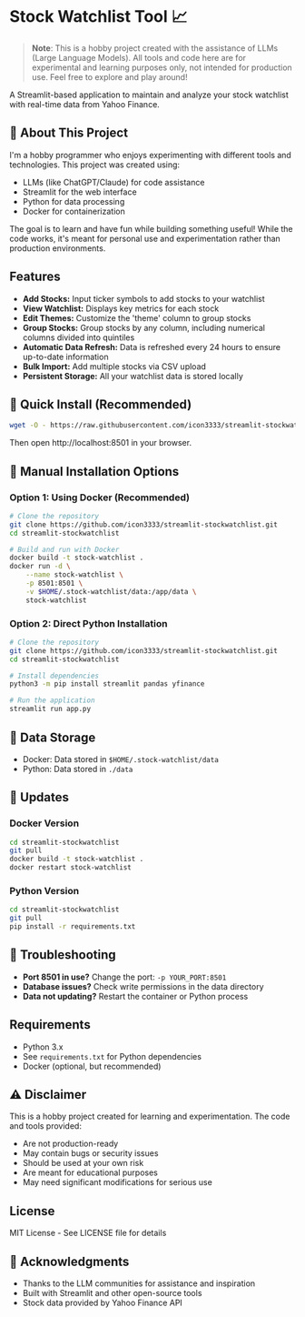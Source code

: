 # Stock Watchlist Tool 📈

> **Note**: This is a hobby project created with the assistance of LLMs (Large Language Models). All tools and code here are for experimental and learning purposes only, not intended for production use. Feel free to explore and play around!

A Streamlit-based application to maintain and analyze your stock watchlist with real-time data from Yahoo Finance.

## 👋 About This Project

I'm a hobby programmer who enjoys experimenting with different tools and technologies. This project was created using:
- LLMs (like ChatGPT/Claude) for code assistance
- Streamlit for the web interface
- Python for data processing
- Docker for containerization

The goal is to learn and have fun while building something useful! While the code works, it's meant for personal use and experimentation rather than production environments.

## Features

- **Add Stocks:** Input ticker symbols to add stocks to your watchlist
- **View Watchlist:** Displays key metrics for each stock
- **Edit Themes:** Customize the 'theme' column to group stocks
- **Group Stocks:** Group stocks by any column, including numerical columns divided into quintiles
- **Automatic Data Refresh:** Data is refreshed every 24 hours to ensure up-to-date information
- **Bulk Import:** Add multiple stocks via CSV upload
- **Persistent Storage:** All your watchlist data is stored locally

## 🚀 Quick Install (Recommended)

```bash
wget -O - https://raw.githubusercontent.com/icon3333/streamlit-stockwatchlist/prod/install.sh | bash
```
Then open http://localhost:8501 in your browser.

## 🔧 Manual Installation Options

### Option 1: Using Docker (Recommended)
```bash
# Clone the repository
git clone https://github.com/icon3333/streamlit-stockwatchlist.git
cd streamlit-stockwatchlist

# Build and run with Docker
docker build -t stock-watchlist .
docker run -d \
    --name stock-watchlist \
    -p 8501:8501 \
    -v $HOME/.stock-watchlist/data:/app/data \
    stock-watchlist
```

### Option 2: Direct Python Installation
```bash
# Clone the repository
git clone https://github.com/icon3333/streamlit-stockwatchlist.git
cd streamlit-stockwatchlist

# Install dependencies
python3 -m pip install streamlit pandas yfinance

# Run the application
streamlit run app.py
```

## 💾 Data Storage

- Docker: Data stored in `$HOME/.stock-watchlist/data`
- Python: Data stored in `./data`

## 🔄 Updates

### Docker Version
```bash
cd streamlit-stockwatchlist
git pull
docker build -t stock-watchlist .
docker restart stock-watchlist
```

### Python Version
```bash
cd streamlit-stockwatchlist
git pull
pip install -r requirements.txt
```

## 🛟 Troubleshooting

- **Port 8501 in use?** Change the port: `-p YOUR_PORT:8501`
- **Database issues?** Check write permissions in the data directory
- **Data not updating?** Restart the container or Python process

## Requirements

- Python 3.x
- See `requirements.txt` for Python dependencies
- Docker (optional, but recommended)

## ⚠️ Disclaimer

This is a hobby project created for learning and experimentation. The code and tools provided:
- Are not production-ready
- May contain bugs or security issues
- Should be used at your own risk
- Are meant for educational purposes
- May need significant modifications for serious use

## License

MIT License - See LICENSE file for details

## 🙏 Acknowledgments

- Thanks to the LLM communities for assistance and inspiration
- Built with Streamlit and other open-source tools
- Stock data provided by Yahoo Finance API